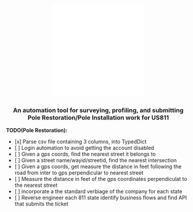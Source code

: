 <div align="center">

  <picture>
    <source media="(prefers-color-scheme: light)" srcset="/docs/811_logo_light.svg">
    <img src="/docs/811_logo_light.svg" width="50%" height="50%" alt="811 Logo">
  </picture>

  <h3>
    An automation tool for surveying, profiling, and submitting Pole Restoration/Pole Installation work for US811
  </h3>
</div>

<p><strong>TODO(Pole Restoration):</strong></p>
<ul>
    <li>[x] Parse csv file containing 3 columns, into TypedDict
    <li>[ ] Login automation to avoid getting the account disabled</li>
    <li>[ ] Given a gps coords, find the nearest street it belongs to
    <li>[ ] Given a street name/wayid/streetid, find the nearest intersection
    <li>[ ] Given a gps coords, get measure the distance in feet following the road from inter to gps perpendicular to nearest street 
    <li>[ ] Measure the distance in feet of the gps coordinates perpendiculat to the nearest street
    <li>[ ] incorporate a the standard verbiage of the company for each state
    <li>[ ] Reverse engineer each 811 state identify business flows and find API that submits the ticket
</ul>

